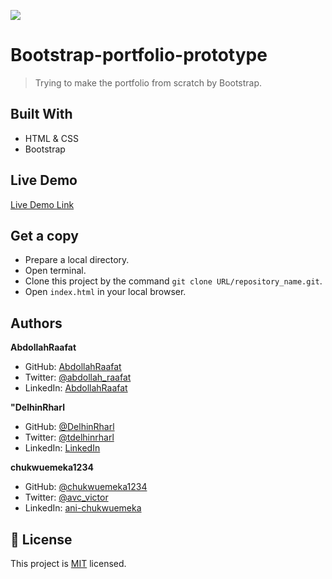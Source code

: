 
![](https://img.shields.io/badge/Microverse-blueviolet)

# Bootstrap-portfolio-prototype

> Trying to make the portfolio from scratch by Bootstrap.

## Built With

- HTML & CSS
- Bootstrap

## Live Demo

[Live Demo Link](https://abdollahraafat.github.io/Bootstrap-portfolio-prototype/)


## Get a copy

- Prepare a local directory. 
- Open terminal.
- Clone this project by the command `git clone URL/repository_name.git`.
- Open `index.html` in your local browser.


## Authors

 **AbdollahRaafat**

- GitHub: [AbdollahRaafat](https://github.com/AbdollahRaafat)
- Twitter: [@abdollah_raafat](https://twitter.com/abdollah_raafat)
- LinkedIn: [AbdollahRaafat](https://www.linkedin.com/in/abdollah-raafat-886059221/)

 **"DelhinRharl**

- GitHub: [@DelhinRharl](https://github.com/DelhinRharl)
- Twitter: [@tdelhinrharl](https://twitter.com/delhinrharl)
- LinkedIn: [LinkedIn](https://linkedin.com/in/AffaxedKiprotich)

 **chukwuemeka1234**

- GitHub: [@chukwuemeka1234](https://github.com/chukwuemeka1234)
- Twitter: [@avc_victor](https://twitter.com/@avc_victor)
- LinkedIn: [ani-chukwuemeka](https://linkedin.com/in/ani-chukwuemeka-a65421199/)

## 📝 License

This project is [MIT](./MIT.md) licensed.

